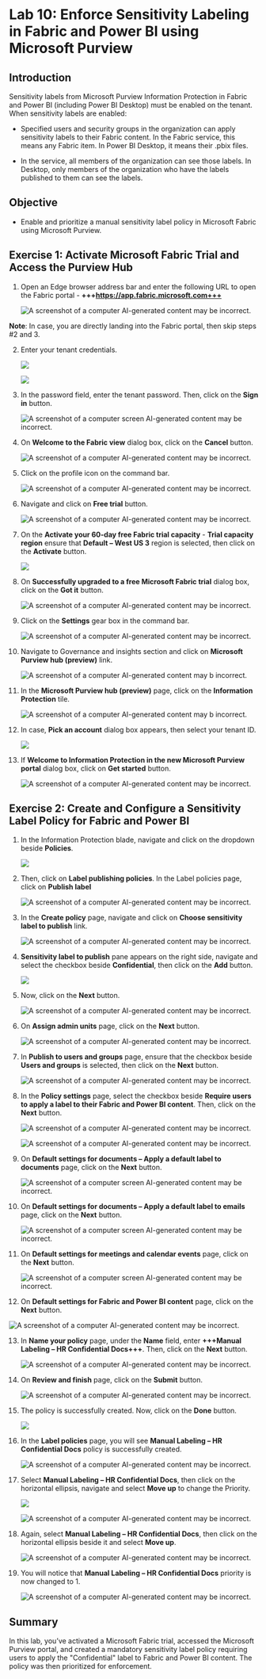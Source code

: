 # **Lab 10: Enforce Sensitivity Labeling in Fabric and Power BI using Microsoft Purview**

## **Introduction**

Sensitivity labels from Microsoft Purview Information Protection in
Fabric and Power BI (including Power BI Desktop) must be enabled on the
tenant. When sensitivity labels are enabled:

- Specified users and security groups in the organization can apply
  sensitivity labels to their Fabric content. In the Fabric service,
  this means any Fabric item. In Power BI Desktop, it means their .pbix
  files.

- In the service, all members of the organization can see those labels.
  In Desktop, only members of the organization who have the labels
  published to them can see the labels.

## **Objective**

- Enable and prioritize a manual sensitivity label policy in Microsoft
  Fabric using Microsoft Purview.

## **Exercise 1: Activate Microsoft Fabric Trial and Access the Purview Hub**

1.  Open an Edge browser address bar and enter the following URL to open
    the Fabric portal - **+++https://app.fabric.microsoft.com+++**

    ![A screenshot of a computer AI-generated content may be incorrect.](./media/image1.png)

  **Note**: In case, you are directly landing into the Fabric portal, then skip steps #2 and 3.

2.  Enter your tenant credentials.

    ![](./media/image2.png)

    ![](./media/image3.png)

3.  In the password field, enter the tenant password. Then, click on the
    **Sign in** button.

    ![A screenshot of a computer screen AI-generated content may be incorrect.](./media/image4.png)

4.  On **Welcome to the Fabric view** dialog box, click on the
    **Cancel** button.

    ![A screenshot of a computer AI-generated content may be incorrect.](./media/image5.png)

5.  Click on the profile icon on the command bar.

    ![A screenshot of a computer AI-generated content may be incorrect.](./media/image6.png)

6.  Navigate and click on **Free trial** button.

    ![A screenshot of a computer AI-generated content may be incorrect.](./media/image7.png)

7.  On the **Activate your 60-day free Fabric trial capacity** - **Trial
    capacity region** ensure that **Default – West US 3** region is
    selected, then click on the **Activate** button.

    ![](./media/image8.png)

8.  On **Successfully upgraded to a free Microsoft Fabric trial** dialog
    box, click on the **Got it** button.

    ![A screenshot of a computer AI-generated content may be incorrect.](./media/image9.png)

9.  Click on the **Settings** gear box in the command bar.

    ![A screenshot of a computer AI-generated content may be incorrect.](./media/image10.png)

10. Navigate to Governance and insights section and click on **Microsoft
    Purview hub (preview)** link.

    ![A screenshot of a computer AI-generated content may b incorrect.](./media/image11.png)

11. In the **Microsoft Purview hub (preview)** page, click on the
    **Information Protection** tile.

    ![A screenshot of a computer AI-generated content may b incorrect.](./media/image12.png)

12. In case, **Pick an account** dialog box appears, then select your
    tenant ID.

    ![](./media/image13.png)

13. If **Welcome to Information Protection in the new Microsoft Purview
    portal** dialog box, click on **Get started** button.

    ![A screenshot of a computer AI-generated content may be incorrect.](./media/image14.png)

## **Exercise 2: Create and Configure a Sensitivity Label Policy for Fabric and Power BI**

1.  In the Information Protection blade, navigate and click on the
    dropdown beside **Policies**.

    ![](./media/image15.png)

2.  Then, click on **Label publishing policies**. In the Label policies
    page, click on **Publish label**

    ![A screenshot of a computer AI-generated content may be incorrect.](./media/image16.png)

3.  In the **Create policy** page, navigate and click on **Choose
    sensitivity label to publish** link.

    ![A screenshot of a computer AI-generated content may be incorrect.](./media/image17.png)

4.  **Sensitivity label to publish** pane appears on the right side,
    navigate and select the checkbox beside **Confidential**, then click
    on the **Add** button.

    ![](./media/image18.png)

5.  Now, click on the **Next** button.

    ![A screenshot of a computer AI-generated content may be incorrect.](./media/image19.png)

6.  On **Assign admin units** page, click on the **Next** button.

    ![A screenshot of a computer AI-generated content may be incorrect.](./media/image20.png)

7.  In **Publish to users and groups** page, ensure that the checkbox
    beside **Users and groups** is selected, then click on the **Next**
    button.

    ![A screenshot of a computer AI-generated content may be incorrect.](./media/image21.png)

8.  In the **Policy settings** page, select the checkbox beside
    **Require users to apply a label to their Fabric and Power BI
    content**. Then, click on the **Next** button.

    ![A screenshot of a computer AI-generated content may be incorrect.](./media/image22.png)

    ![A screenshot of a computer AI-generated content may be incorrect.](./media/image23.png)

9.  On **Default settings for documents – Apply a default label to
    documents** page, click on the **Next** button.

    ![A screenshot of a computer screen AI-generated content may be incorrect.](./media/image24.png)

10. On **Default settings for documents – Apply a default label to
    emails** page, click on the **Next** button.

    ![A screenshot of a computer screen AI-generated content may be incorrect.](./media/image25.png)

11. On **Default settings for meetings and calendar events** page, click
    on the **Next** button.

    ![A screenshot of a computer screen AI-generated content may be incorrect.](./media/image26.png)

12. On **Default settings for Fabric and Power BI content** page, click
    on the **Next** button.

  ![A screenshot of a computer AI-generated content may be incorrect.](./media/image27.png)

13. In **Name your policy** page, under the **Name** field, enter
    **+++Manual Labeling – HR Confidential Docs+++**. Then, click on the
    **Next** button.

    ![A screenshot of a computer AI-generated content may be incorrect.](./media/image28.png)

14. On **Review and finish** page, click on the **Submit** button.

    ![A screenshot of a computer AI-generated content may be incorrect.](./media/image29.png)

15. The policy is successfully created. Now, click on the **Done**
    button.

    ![](./media/image30.png)

16. In the **Label policies** page, you will see **Manual Labeling – HR
    Confidential Docs** policy is successfully created.

    ![A screenshot of a computer AI-generated content may be incorrect.](./media/image31.png)

17. Select **Manual Labeling – HR Confidential Docs**, then click on the
    horizontal ellipsis, navigate and select **Move up** to change the
    Priority.

    ![](./media/image32.png)

    ![A screenshot of a computer AI-generated content may be incorrect.](./media/image33.png)

18. Again, select **Manual Labeling – HR Confidential Docs**, then click
    on the horizontal ellipsis beside it and select **Move up**.

    ![A screenshot of a computer AI-generated content may be incorrect.](./media/image34.png)

19. You will notice that **Manual Labeling – HR Confidential Docs**
    priority is now changed to 1.

    ![A screenshot of a computer AI-generated content may be incorrect.](./media/image35.png)

## **Summary**

In this lab, you’ve activated a Microsoft Fabric trial, accessed the
Microsoft Purview portal, and created a mandatory sensitivity label
policy requiring users to apply the "Confidential" label to Fabric and
Power BI content. The policy was then prioritized for enforcement.


